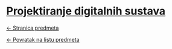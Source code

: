 # [Projektiranje digitalnih sustava](https://www.github.com/studosi-fer/PDS)
[<- Stranica predmeta](https://www.fer.unizg.hr/predmet/pds_a)

[<- Povratak na listu predmeta](https://www.github.com/studosi/FER)
